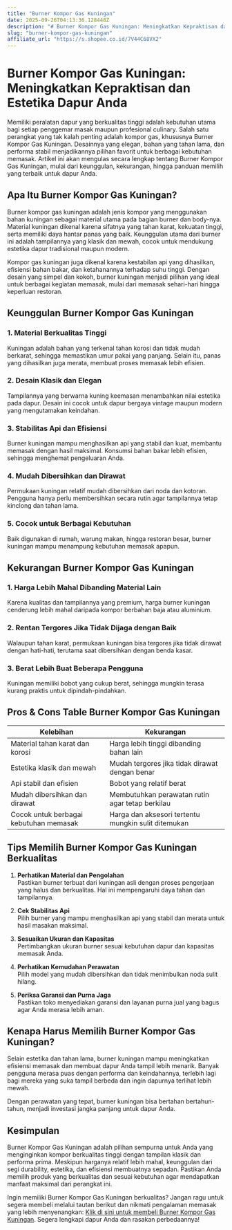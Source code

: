 ```yaml
---
title: "Burner Kompor Gas Kuningan"
date: 2025-09-26T04:13:36.128448Z
description: "# Burner Kompor Gas Kuningan: Meningkatkan Kepraktisan dan Estetika Dapur Anda..."
slug: "burner-kompor-gas-kuningan"
affiliate_url: "https://s.shopee.co.id/7V44C68VX2"
---
```

# Burner Kompor Gas Kuningan: Meningkatkan Kepraktisan dan Estetika Dapur Anda

Memiliki peralatan dapur yang berkualitas tinggi adalah kebutuhan utama bagi setiap penggemar masak maupun profesional culinary. Salah satu perangkat yang tak kalah penting adalah kompor gas, khususnya Burner Kompor Gas Kuningan. Desainnya yang elegan, bahan yang tahan lama, dan performa stabil menjadikannya pilihan favorit untuk berbagai kebutuhan memasak. Artikel ini akan mengulas secara lengkap tentang Burner Kompor Gas Kuningan, mulai dari keunggulan, kekurangan, hingga panduan memilih yang terbaik untuk dapur Anda.

## Apa Itu Burner Kompor Gas Kuningan?

Burner kompor gas kuningan adalah jenis kompor yang menggunakan bahan kuningan sebagai material utama pada bagian burner dan body-nya. Material kuningan dikenal karena sifatnya yang tahan karat, kekuatan tinggi, serta memiliki daya hantar panas yang baik. Keunggulan utama dari burner ini adalah tampilannya yang klasik dan mewah, cocok untuk mendukung estetika dapur tradisional maupun modern.

Kompor gas kuningan juga dikenal karena kestabilan api yang dihasilkan, efisiensi bahan bakar, dan ketahanannya terhadap suhu tinggi. Dengan desain yang simpel dan kokoh, burner kuningan menjadi pilihan yang ideal untuk berbagai kegiatan memasak, mulai dari memasak sehari-hari hingga keperluan restoran.

## Keunggulan Burner Kompor Gas Kuningan

### 1. Material Berkualitas Tinggi

Kuningan adalah bahan yang terkenal tahan korosi dan tidak mudah berkarat, sehingga memastikan umur pakai yang panjang. Selain itu, panas yang dihasilkan juga merata, membuat proses memasak lebih efisien.

### 2. Desain Klasik dan Elegan

Tampilannya yang berwarna kuning keemasan menambahkan nilai estetika pada dapur. Desain ini cocok untuk dapur bergaya vintage maupun modern yang mengutamakan keindahan.

### 3. Stabilitas Api dan Efisiensi

Burner kuningan mampu menghasilkan api yang stabil dan kuat, membantu memasak dengan hasil maksimal. Konsumsi bahan bakar lebih efisien, sehingga menghemat pengeluaran Anda.

### 4. Mudah Dibersihkan dan Dirawat

Permukaan kuningan relatif mudah dibersihkan dari noda dan kotoran. Pengguna hanya perlu membersihkan secara rutin agar tampilannya tetap kinclong dan tahan lama.

### 5. Cocok untuk Berbagai Kebutuhan

Baik digunakan di rumah, warung makan, hingga restoran besar, burner kuningan mampu menampung kebutuhan memasak apapun.

## Kekurangan Burner Kompor Gas Kuningan

### 1. Harga Lebih Mahal Dibanding Material Lain

Karena kualitas dan tampilannya yang premium, harga burner kuningan cenderung lebih mahal daripada kompor berbahan baja atau aluminium.

### 2. Rentan Tergores Jika Tidak Dijaga dengan Baik

Walaupun tahan karat, permukaan kuningan bisa tergores jika tidak dirawat dengan hati-hati, terutama saat dibersihkan dengan benda kasar.

### 3. Berat Lebih Buat Beberapa Pengguna

Kuningan memiliki bobot yang cukup berat, sehingga mungkin terasa kurang praktis untuk dipindah-pindahkan.

## Pros & Cons Table Burner Kompor Gas Kuningan

| **Kelebihan** | **Kekurangan** |
|----------------|----------------|
| Material tahan karat dan korosi | Harga lebih tinggi dibanding bahan lain |
| Estetika klasik dan mewah | Mudah tergores jika tidak dirawat dengan benar |
| Api stabil dan efisien | Bobot yang relatif berat |
| Mudah dibersihkan dan dirawat | Membutuhkan perawatan rutin agar tetap berkilau |
| Cocok untuk berbagai kebutuhan memasak | Harga dan aksesori tertentu mungkin sulit ditemukan |

## Tips Memilih Burner Kompor Gas Kuningan Berkualitas

1. **Perhatikan Material dan Pengolahan**  
Pastikan burner terbuat dari kuningan asli dengan proses pengerjaan yang halus dan berkualitas. Hal ini mempengaruhi daya tahan dan tampilannya.

2. **Cek Stabilitas Api**  
Pilih burner yang mampu menghasilkan api yang stabil dan merata untuk hasil masakan maksimal.

3. **Sesuaikan Ukuran dan Kapasitas**  
Pertimbangkan ukuran burner sesuai kebutuhan dapur dan kapasitas memasak Anda.

4. **Perhatikan Kemudahan Perawatan**  
Pilih model yang mudah dibersihkan dan tidak menimbulkan noda sulit hilang.

5. **Periksa Garansi dan Purna Jaga**  
Pastikan toko menyediakan garansi dan layanan purna jual yang bagus agar Anda merasa lebih aman.

## Kenapa Harus Memilih Burner Kompor Gas Kuningan?

Selain estetika dan tahan lama, burner kuningan mampu meningkatkan efisiensi memasak dan membuat dapur Anda tampil lebih menarik. Banyak pengguna merasa puas dengan performa dan keindahannya, terlebih lagi bagi mereka yang suka tampil berbeda dan ingin dapurnya terlihat lebih mewah.

Dengan perawatan yang tepat, burner kuningan bisa bertahan bertahun-tahun, menjadi investasi jangka panjang untuk dapur Anda.

## Kesimpulan

Burner Kompor Gas Kuningan adalah pilihan sempurna untuk Anda yang menginginkan kompor berkualitas tinggi dengan tampilan klasik dan performa prima. Meskipun harganya relatif lebih mahal, keunggulan dari segi durability, estetika, dan efisiensi membuatnya sepadan. Pastikan Anda memilih produk yang berkualitas dan sesuai kebutuhan agar mendapatkan manfaat maksimal dari perangkat ini.

Ingin memiliki Burner Kompor Gas Kuningan berkualitas? Jangan ragu untuk segera membeli melalui tautan berikut dan nikmati pengalaman memasak yang lebih menyenangkan: [Klik di sini untuk membeli Burner Kompor Gas Kuningan](https://s.shopee.co.id/7V44C68VX2). Segera lengkapi dapur Anda dan rasakan perbedaannya!